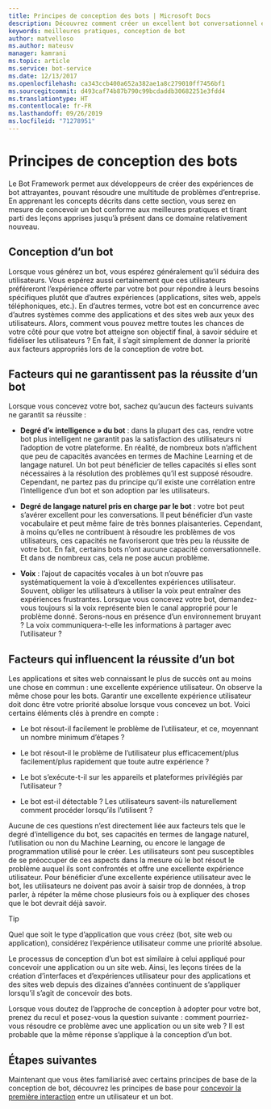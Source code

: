 ```yaml
---
title: Principes de conception des bots | Microsoft Docs
description: Découvrez comment créer un excellent bot conversationnel et comment planifier et concevoir des bots répondant à vos besoins tout en assurant la satisfaction de vos utilisateurs.
keywords: meilleures pratiques, conception de bot
author: matvelloso
ms.author: mateusv
manager: kamrani
ms.topic: article
ms.service: bot-service
ms.date: 12/13/2017
ms.openlocfilehash: ca343ccb400a652a382ae1a8c279010ff7456bf1
ms.sourcegitcommit: d493caf74b87b790c99bcdaddb30682251e3fdd4
ms.translationtype: HT
ms.contentlocale: fr-FR
ms.lasthandoff: 09/26/2019
ms.locfileid: "71278951"
---
```

# <a name="principles-of-bot-design"></a>Principes de conception des bots

Le Bot Framework permet aux développeurs de créer des expériences de bot attrayantes, pouvant résoudre une multitude de problèmes d’entreprise. En apprenant les concepts décrits dans cette section, vous serez en mesure de concevoir un bot conforme aux meilleures pratiques et tirant parti des leçons apprises jusqu’à présent dans ce domaine relativement nouveau. 

## <a name="designing-a-bot"></a>Conception d’un bot

Lorsque vous générez un bot, vous espérez généralement qu’il séduira des utilisateurs. Vous espérez aussi certainement que ces utilisateurs préféreront l’expérience offerte par votre bot pour répondre à leurs besoins spécifiques plutôt que d’autres expériences (applications, sites web, appels téléphoniques, etc.). En d’autres termes, votre bot est en concurrence avec d’autres systèmes comme des applications et des sites web aux yeux des utilisateurs. Alors, comment vous pouvez mettre toutes les chances de votre côté pour que votre bot atteigne son objectif final, à savoir séduire et fidéliser les utilisateurs ? En fait, il s’agit simplement de donner la priorité aux facteurs appropriés lors de la conception de votre bot.

## <a name="factors-that-do-not-guarantee-a-bots-success"></a>Facteurs qui ne garantissent pas la réussite d’un bot

Lorsque vous concevez votre bot, sachez qu’aucun des facteurs suivants ne garantit sa réussite : 

- **Degré d’« intelligence » du bot** : dans la plupart des cas, rendre votre bot plus intelligent ne garantit pas la satisfaction des utilisateurs ni l’adoption de votre plateforme. En réalité, de nombreux bots n’affichent que peu de capacités avancées en termes de Machine Learning et de langage naturel. Un bot peut bénéficier de telles capacités si elles sont nécessaires à la résolution des problèmes qu’il est supposé résoudre. Cependant, ne partez pas du principe qu’il existe une corrélation entre l’intelligence d’un bot et son adoption par les utilisateurs.

- **Degré de langage naturel pris en charge par le bot** : votre bot peut s’avérer excellent pour les conversations. Il peut bénéficier d’un vaste vocabulaire et peut même faire de très bonnes plaisanteries. Cependant, à moins qu’elles ne contribuent à résoudre les problèmes de vos utilisateurs, ces capacités ne favoriseront que très peu la réussite de votre bot. En fait, certains bots n’ont aucune capacité conversationnelle. Et dans de nombreux cas, cela ne pose aucun problème.

- **Voix** : l’ajout de capacités vocales à un bot n’ouvre pas systématiquement la voie à d’excellentes expériences utilisateur. Souvent, obliger les utilisateurs à utiliser la voix peut entraîner des expériences frustrantes. Lorsque vous concevez votre bot, demandez-vous toujours si la voix représente bien le canal approprié pour le problème donné. Serons-nous en présence d’un environnement bruyant ? La voix communiquera-t-elle les informations à partager avec l’utilisateur ? 

## <a name="factors-that-do-influence-a-bots-success"></a>Facteurs qui influencent la réussite d’un bot

Les applications et sites web connaissant le plus de succès ont au moins une chose en commun : une excellente expérience utilisateur. On observe la même chose pour les bots. Garantir une excellente expérience utilisateur doit donc être votre priorité absolue lorsque vous concevez un bot. Voici certains éléments clés à prendre en compte :

- Le bot résout-il facilement le problème de l’utilisateur, et ce, moyennant un nombre minimum d’étapes ?

- Le bot résout-il le problème de l’utilisateur plus efficacement/plus facilement/plus rapidement que toute autre expérience ?

- Le bot s’exécute-t-il sur les appareils et plateformes privilégiés par l’utilisateur ?

- Le bot est-il détectable ? Les utilisateurs savent-ils naturellement comment procéder lorsqu’ils l’utilisent ?

Aucune de ces questions n’est directement liée aux facteurs tels que le degré d’intelligence du bot, ses capacités en termes de langage naturel, l’utilisation ou non du Machine Learning, ou encore le langage de programmation utilisé pour le créer. Les utilisateurs sont peu susceptibles de se préoccuper de ces aspects dans la mesure où le bot résout le problème auquel ils sont confrontés et offre une excellente expérience utilisateur. Pour bénéficier d’une excellente expérience utilisateur avec le bot, les utilisateurs ne doivent pas avoir à saisir trop de données, à trop parler, à répéter la même chose plusieurs fois ou à expliquer des choses que le bot devrait déjà savoir.

> [!TIP]
> Quel que soit le type d’application que vous créez (bot, site web ou application), considérez l’expérience utilisateur comme une priorité absolue.

Le processus de conception d’un bot est similaire à celui appliqué pour concevoir une application ou un site web. Ainsi, les leçons tirées de la création d’interfaces et d’expériences utilisateur pour des applications et des sites web depuis des dizaines d’années continuent de s’appliquer lorsqu’il s’agit de concevoir des bots. 

Lorsque vous doutez de l’approche de conception à adopter pour votre bot, prenez du recul et posez-vous la question suivante : comment pourriez-vous résoudre ce problème avec une application ou un site web ? Il est probable que la même réponse s’applique à la conception d’un bot. 

## <a name="next-steps"></a>Étapes suivantes

Maintenant que vous êtes familiarisé avec certains principes de base de la conception de bot, découvrez les principes de base pour [concevoir la première interaction](~/bot-service-design-first-interaction.md) entre un utilisateur et un bot.
